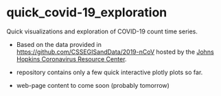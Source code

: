 # quick_covid-19_exploration
Quick visualizations and exploration of COVID-19 count time series. 

- Based on the data provided in https://github.com/CSSEGISandData/2019-nCoV hosted by the [Johns Hopkins Coronavirus Resource Center](https://coronavirus.jhu.edu/).

- repository contains only a few quick interactive plotly plots so far. 

- web-page content to come soon (probably tomorrow)
